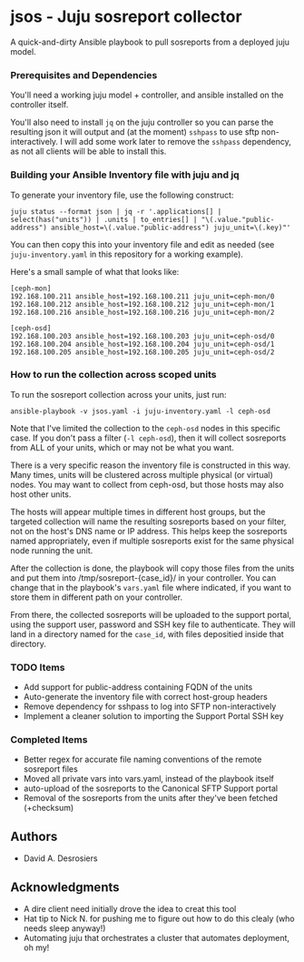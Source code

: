 # jsos - Juju sosreport collector

A quick-and-dirty Ansible playbook to pull sosreports from a deployed juju model. 

### Prerequisites and Dependencies

You'll need a working juju model + controller, and ansible installed on the controller itself. 

You'll also need to install `jq` on the juju controller so you can parse the resulting json it will output and (at the moment) `sshpass` to use sftp non-interactively. I will add some work later to remove the `sshpass` dependency, as not all clients will be able to install this.

### Building your Ansible Inventory file with juju and jq

To generate your inventory file, use the following construct: 

```
juju status --format json | jq -r '.applications[] | select(has("units")) | .units | to_entries[] | "\(.value."public-address") ansible_host=\(.value."public-address") juju_unit=\(.key)"'

```

You can then copy this into your inventory file and edit as needed (see `juju-inventory.yaml` in this repository for a working example). 

Here's a small sample of what that looks like: 

```
[ceph-mon]
192.168.100.211 ansible_host=192.168.100.211 juju_unit=ceph-mon/0
192.168.100.212 ansible_host=192.168.100.212 juju_unit=ceph-mon/1
192.168.100.216 ansible_host=192.168.100.216 juju_unit=ceph-mon/2

[ceph-osd]
192.168.100.203 ansible_host=192.168.100.203 juju_unit=ceph-osd/0
192.168.100.204 ansible_host=192.168.100.204 juju_unit=ceph-osd/1
192.168.100.205 ansible_host=192.168.100.205 juju_unit=ceph-osd/2
```

### How to run the collection across scoped units

To run the sosreport collection across your units, just run: 

```
ansible-playbook -v jsos.yaml -i juju-inventory.yaml -l ceph-osd
```

Note that I've limited the collection to the `ceph-osd` nodes in this specific case. If you don't pass a filter (`-l ceph-osd`), then it will collect sosreports from ALL of your units, which or may not be what you want.

There is a very specific reason the inventory file is constructed in this way. Many times, units will be clustered across multiple physical (or virtual) nodes. You may want to collect from ceph-osd, but those hosts may also host other units. 

The hosts will appear multiple times in different host groups, but the targeted collection will name the resulting sosreports based on your filter, not on the host's DNS name or IP address. This helps keep the sosreports named appropriately, even if multiple sosreports exist for the same physical node running the unit.

After the collection is done, the playbook will copy those files from the units and put them into /tmp/sosreport-{case_id}/ in your controller. You can change that in the playbook's `vars.yaml` file where indicated, if you want to store them in different path on your controller. 

From there, the collected sosreports will be uploaded to the support portal, using the support user, password and SSH key file to authenticate. They will land in a directory named for the `case_id`, with files depositied inside that directory.

### TODO Items

- Add support for public-address containing FQDN of the units
- Auto-generate the inventory file with correct host-group headers
- Remove dependency for sshpass to log into SFTP non-interactively
- Implement a cleaner solution to importing the Support Portal SSH key

### Completed Items

- Better regex for accurate file naming conventions of the remote sosreport files
- Moved all private vars into vars.yaml, instead of the playbook itself
- auto-upload of the sosreports to the Canonical SFTP Support portal
- Removal of the sosreports from the units after they've been fetched (+checksum)

## Authors

* David A. Desrosiers <david dot desrosiers at canonical dot com>

## Acknowledgments

* A dire client need initially drove the idea to creat this tool
* Hat tip to Nick N. for pushing me to figure out how to do this clealy (who needs sleep anyway!) 
* Automating juju that orchestrates a cluster that automates deployment, oh my! 
